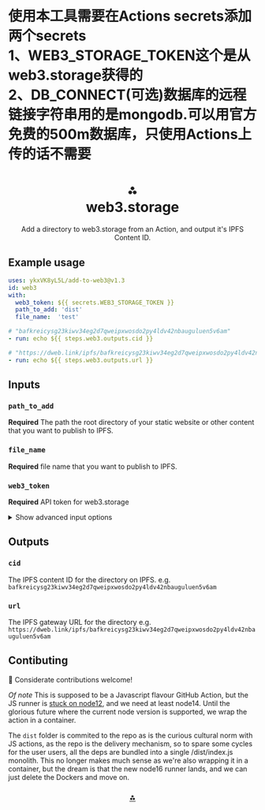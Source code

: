 
<h1 align="left">使用本工具需要在Actions secrets添加两个secrets<br>1、WEB3_STORAGE_TOKEN这个是从web3.storage获得的 <br>2、DB_CONNECT(可选)数据库的远程链接字符串用的是mongodb.可以用官方免费的500m数据库，只使用Actions上传的话不需要</h1>

<h1 align="center">⁂<br/>web3.storage</h1>
<p align="center">Add a directory to web3.storage from an Action, and output it's IPFS Content ID.</p>


## Example usage

```yaml
uses: ykxVK8yL5L/add-to-web3@v1.3
id: web3
with:
  web3_token: ${{ secrets.WEB3_STORAGE_TOKEN }}
  path_to_add: 'dist'
  file_name:  'test'

# "bafkreicysg23kiwv34eg2d7qweipxwosdo2py4ldv42nbauguluen5v6am"
- run: echo ${{ steps.web3.outputs.cid }}

# "https://dweb.link/ipfs/bafkreicysg23kiwv34eg2d7qweipxwosdo2py4ldv42nbauguluen5v6am"
- run: echo ${{ steps.web3.outputs.url }}
```

## Inputs

### `path_to_add`

**Required** The path the root directory of your static website or other content that you want to publish to IPFS.

### `file_name`

**Required** file name that you want to publish to IPFS.



### `web3_token`

**Required** API token for web3.storage


<details>
  <summary>Show advanced input options</summary>


### `web3_api`

Useful for testing against dev deployments.
  
_Default_ `https://api.web3.storage`
  
### `wrap_with_directory`

Should the `path_to_add` be wrapped in a diretory when creating the IPFS DAG. For most folks using this, the default of `false` is fine. If you want to add a single file and preserve the filename in the IPFS DAG you may want to set it to `true`.'
  
_Default_ `false`


</details>

## Outputs

### `cid`

The IPFS content ID for the directory on IPFS. 
e.g. `bafkreicysg23kiwv34eg2d7qweipxwosdo2py4ldv42nbauguluen5v6am`

### `url`

The IPFS gateway URL for the directory 
e.g. `https://dweb.link/ipfs/bafkreicysg23kiwv34eg2d7qweipxwosdo2py4ldv42nbauguluen5v6am`


## Contibuting

💌 Considerate contributions welcome! 

*Of note* This is supposed to be a Javascript flavour GitHub Action, but the JS runner is [stuck on node12](https://github.com/actions/runner/issues/772v), and we need at least node14. Until the glorious future where the current node version is supported, we wrap the action in a container.

The `dist` folder is commited to the repo as is the curious cultural norm with JS actions, as the repo is the delivery mechanism, so to spare some cycles for the user users, all the deps are bundled into a single /dist/index.js monolith. This no longer makes much sense as we're also wrapping it in a container, but the dream is that the new node16 runner lands, and we can just delete the Dockers and move on.

<h3 align="center"><a href="https://web3.storage">⁂</a></h3>
